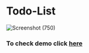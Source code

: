 # Todo-List

![Screenshot (750)](https://github.com/adityapandey1111/Todo-List/assets/114282369/35fdd6e7-adc8-4256-8cb5-c0e5d19ceb09)

### To check demo click [here](https://i-list.netlify.app)
